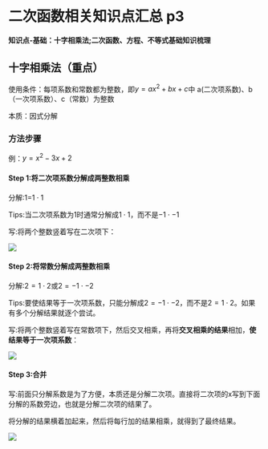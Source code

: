 # 二次函数相关知识点汇总 p3

**知识点-基础：十字相乘法;二次函数、方程、不等式基础知识梳理**

## 十字相乘法（重点）

使用条件：每项系数和常数都为整数，即$y=ax^2+bx+c$中 a(二次项系数)、b（一次项系数）、c（常数）为整数

本质：因式分解

### 方法步骤

例：$y=x^2-3x+2$

#### Step 1:将二次项系数分解成两整数相乘

分解:$1$=$1\cdot 1$

Tips:当二次项系数为1时通常分解成$1\cdot 1$，而不是$-1\cdot -1$

写:将两个整数竖着写在二次项下：

![](https://p2.myzwq.com/i/PicGo/202301301343796.png)

#### Step 2:将常数分解成两整数相乘

分解:$2=1\cdot2$或$2=-1\cdot-2$

Tips:要使结果等于一次项系数，只能分解成$2=-1\cdot-2$，而不是$2=1\cdot2$。如果有多个分解结果就逐个尝试。

写:将两个整数竖着写在常数项下，然后交叉相乘，再将**交叉相乘的结果**相加，**使结果等于一次项系数**：

![](https://p2.myzwq.com/i/PicGo/202301301352018.png)



#### Step 3:合并

写:前面只分解系数是为了方便，本质还是分解二次项。直接将二次项的x写到下面分解的系数旁边，也就是分解二次项的结果了。

将分解的结果横着加起来，然后将每行加的结果相乘，就得到了最终结果。

![](https://p2.myzwq.com/i/PicGo/202301301408268.png)

